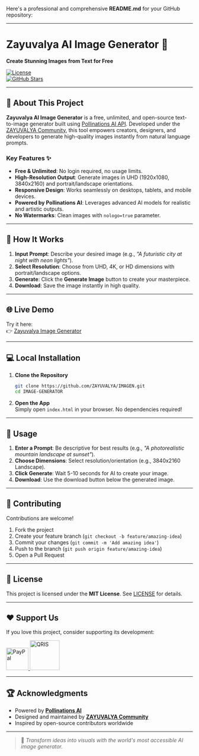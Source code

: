 Here's a professional and comprehensive **README.md** for your GitHub repository:

---

# Zayuvalya AI Image Generator 🎨  
**Create Stunning Images from Text for Free**  

[![License](https://img.shields.io/github/license/ZAYUVALYA/IMAGEN)](https://github.com/ZAYUVALYA/IMAGEN/blob/main/LICENSE)  
[![GitHub Stars](https://img.shields.io/github/stars/ZAYUVALYA/IMAGEN?style=social)](https://github.com/ZAYUVALYA/IMAGEN)  

---

## 🚀 About This Project  
**Zayuvalya AI Image Generator** is a free, unlimited, and open-source text-to-image generator built using [Pollinations AI API](https://pollinations.ai). Developed under the [ZAYUVALYA Community](https://zayuvalya.github.io), this tool empowers creators, designers, and developers to generate high-quality images instantly from natural language prompts.  

### Key Features ✨  
- **Free & Unlimited**: No login required, no usage limits.  
- **High-Resolution Output**: Generate images in UHD (1920x1080, 3840x2160) and portrait/landscape orientations.  
- **Responsive Design**: Works seamlessly on desktops, tablets, and mobile devices.  
- **Powered by Pollinations AI**: Leverages advanced AI models for realistic and artistic outputs.  
- **No Watermarks**: Clean images with `nologo=true` parameter.  

---

## 🔧 How It Works  
1. **Input Prompt**: Describe your desired image (e.g., *"A futuristic city at night with neon lights"*).  
2. **Select Resolution**: Choose from UHD, 4K, or HD dimensions with portrait/landscape options.  
3. **Generate**: Click the **Generate Image** button to create your masterpiece.  
4. **Download**: Save the image instantly in high quality.  

---

## 🌐 Live Demo  
Try it here:  
👉 [Zayuvalya Image Generator](https://zayuvalya.github.io/IMAGEN/)  

---

## 💻 Local Installation  
1. **Clone the Repository**  
   ```bash
   git clone https://github.com/ZAYUVALYA/IMAGEN.git
   cd IMAGE-GENERATOR
   ```
2. **Open the App**  
   Simply open `index.html` in your browser. No dependencies required!  

---

## 📌 Usage  
1. **Enter a Prompt**: Be descriptive for best results (e.g., *"A photorealistic mountain landscape at sunset"*).  
2. **Choose Dimensions**: Select resolution/orientation (e.g., 3840x2160 Landscape).  
3. **Click Generate**: Wait 5-10 seconds for AI to create your image.  
4. **Download**: Use the download button below the generated image.  

---

## 🤝 Contributing  
Contributions are welcome!  
1. Fork the project  
2. Create your feature branch (`git checkout -b feature/amazing-idea`)  
3. Commit your changes (`git commit -m 'Add amazing idea'`)  
4. Push to the branch (`git push origin feature/amazing-idea`)  
5. Open a Pull Request  

---

## 📄 License  
This project is licensed under the **MIT License**. See [LICENSE](LICENSE) for details.  

---

## ❤️ Support Us  
If you love this project, consider supporting its development:  

<a href="http://paypal.me/VIVALDIMAZZA" target="_blank">
  <img src="https://raw.githubusercontent.com/maurodesouza/profile-readme-generator/master/src/assets/icons/social/paypal/default.svg" width="60" alt="PayPal" />
</a>  
<a href="http://lynk.id/milyohiro/s/DaJ072Z" target="_blank">
  <img src="https://home.oxygen.id/assets/images/info-pembayaran/qris-logo.png" width="80" alt="QRIS" />
</a>  

---

## 🏆 Acknowledgments  
- Powered by **[Pollinations AI](https://pollinations.ai)**  
- Designed and maintained by **[ZAYUVALYA Community](https://zayuvalya.github.io)**  
- Inspired by open-source contributors worldwide  

---

> 🎯 *Transform ideas into visuals with the world's most accessible AI image generator.*  
